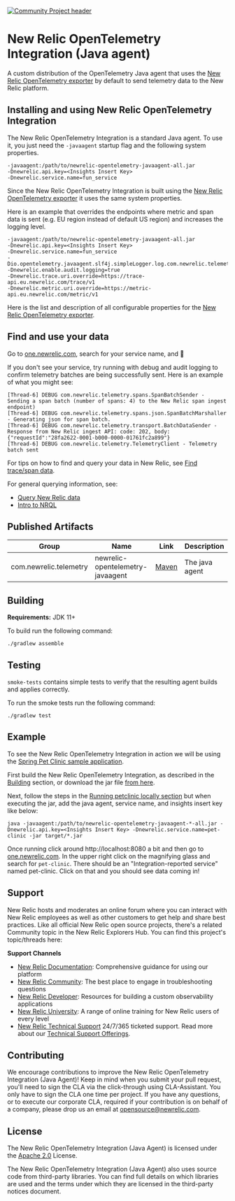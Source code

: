 [![Community Project header](https://github.com/newrelic/opensource-website/raw/master/src/images/categories/Community_Project.png)](https://opensource.newrelic.com/oss-category/#community-project)

# New Relic OpenTelemetry Integration (Java agent)

A custom distribution of the OpenTelemetry Java agent that uses the [New Relic OpenTelemetry exporter](https://github.com/newrelic/opentelemetry-exporter-java) by default to send telemetry data to the New Relic platform.

## Installing and using New Relic OpenTelemetry Integration

The New Relic OpenTelemetry Integration is a standard Java agent. To use it, you just need the `-javaagent` startup flag and the following system properties. 

```
-javaagent:/path/to/newrelic-opentelemetry-javaagent-all.jar
-Dnewrelic.api.key=<Insights Insert Key>
-Dnewrelic.service.name=fun_service
```

Since the New Relic OpenTelemetry Integration is built using the [New Relic OpenTelemetry exporter](https://github.com/newrelic/opentelemetry-exporter-java)
it uses the same system properties.

Here is an example that overrides the endpoints where metric and span data is sent (e.g. EU region instead of default US region) and increases the logging level.

```
-javaagent:/path/to/newrelic-opentelemetry-javaagent-all.jar
-Dnewrelic.api.key=<Insights Insert Key>
-Dnewrelic.service.name=fun_service
-Dio.opentelemetry.javaagent.slf4j.simpleLogger.log.com.newrelic.telemetry=debug
-Dnewrelic.enable.audit.logging=true
-Dnewrelic.trace.uri.override=https://trace-api.eu.newrelic.com/trace/v1
-Dnewrelic.metric.uri.override=https://metric-api.eu.newrelic.com/metric/v1
```

Here is the list and description of all configurable properties for the [New Relic OpenTelemetry exporter](https://github.com/newrelic/opentelemetry-exporter-java#configuration-system-properties).

## Find and use your data

Go to [one.newrelic.com](https://one.newrelic.com), search for your service name, and :star2: 

If you don't see your service, try running with debug and audit logging to confirm telemetry batches are being successfully sent. Here is an example of what you might see: 

```
[Thread-6] DEBUG com.newrelic.telemetry.spans.SpanBatchSender - Sending a span batch (number of spans: 4) to the New Relic span ingest endpoint)
[Thread-6] DEBUG com.newrelic.telemetry.spans.json.SpanBatchMarshaller - Generating json for span batch.
[Thread-6] DEBUG com.newrelic.telemetry.transport.BatchDataSender - Response from New Relic ingest API: code: 202, body: {"requestId":"28fa2622-0001-b000-0000-01761fc2a899"}
[Thread-6] DEBUG com.newrelic.telemetry.TelemetryClient - Telemetry batch sent
```

For tips on how to find and query your data in New Relic, see 
[Find trace/span data](https://docs.newrelic.com/docs/understand-dependencies/distributed-tracing/trace-api/introduction-trace-api#view-data). 

For general querying information, see:
- [Query New Relic data](https://docs.newrelic.com/docs/using-new-relic/data/understand-data/query-new-relic-data)
- [Intro to NRQL](https://docs.newrelic.com/docs/query-data/nrql-new-relic-query-language/getting-started/introduction-nrql)

## Published Artifacts
|Group                 |Name                                 |Link                                                                                                   |Description     |
|----------------------|-------------------------------------|-------------------------------------------------------------------------------------------------------|----------------|
|com.newrelic.telemetry|newrelic-opentelemetry-javaagent     |[Maven](https://search.maven.org/artifact/com.newrelic.telemetry/newrelic-opentelemetry-javaagent)     | The java agent |


## Building

**Requirements:** JDK 11+

To build run the following command:

`./gradlew assemble`

## Testing

`smoke-tests` contains simple tests to verify that the resulting agent builds and applies correctly.

To run the smoke tests run the following command:

`./gradlew test`

## Example

To see the New Relic OpenTelemetry Integration in action we will be using the [Spring Pet Clinic sample application](https://github.com/newrelic-forks/spring-petclinic).

First build the New Relic OpenTelemetry Integration, as described in the [Building](#Building) section,
or download the jar file [from here](https://search.maven.org/remotecontent?filepath=com/newrelic/telemetry/newrelic-opentelemetry-javaagent/).

Next, follow the steps in the [Running petclinic locally section](https://github.com/newrelic-forks/spring-petclinic#running-petclinic-locally)
but when executing the jar, add the java agent, service name, and insights insert key like below:
```
java -javaagent:/path/to/newrelic-opentelemetry-javaagent-*-all.jar -Dnewrelic.api.key=<Insights Insert Key> -Dnewrelic.service.name=pet-clinic -jar target/*.jar
```

Once running click around http://localhost:8080 a bit and then go to [one.newrelic.com](https://one.newrelic.com). In the upper right click on the magnifying glass
and search for `pet-clinic`. There should be an "Integration-reported service" named pet-clinic.
Click on that and you should see data coming in!

## Support

New Relic hosts and moderates an online forum where you can interact with New Relic employees as well as other customers to get help and share best practices. 
Like all official New Relic open source projects, there's a related Community topic in the New Relic Explorers Hub. You can find this project's topic/threads here:

**Support Channels**

* [New Relic Documentation](https://docs.newrelic.com/docs/integrations/open-source-telemetry-integrations/open-source-telemetry-integration-list/new-relics-opentelemetry-integration): Comprehensive guidance for using our platform
* [New Relic Community](https://discuss.newrelic.com/tags/javaagent): The best place to engage in troubleshooting questions
* [New Relic Developer](https://developer.newrelic.com/): Resources for building a custom observability applications
* [New Relic University](https://learn.newrelic.com/): A range of online training for New Relic users of every level
* [New Relic Technical Support](https://support.newrelic.com/) 24/7/365 ticketed support. Read more about our [Technical Support Offerings](https://docs.newrelic.com/docs/licenses/license-information/general-usage-licenses/support-plan). 

## Contributing

We encourage contributions to improve the New Relic OpenTelemetry Integration (Java Agent)! Keep in mind when you submit your pull request, you'll need to sign the CLA via the click-through using CLA-Assistant. You only have to sign the CLA one time per project.
If you have any questions, or to execute our corporate CLA, required if your contribution is on behalf of a company,  please drop us an email at opensource@newrelic.com.

## License

The New Relic OpenTelemetry Integration (Java Agent) is licensed under the [Apache 2.0](http://apache.org/licenses/LICENSE-2.0.txt) License.

The New Relic OpenTelemetry Integration (Java Agent) also uses source code from third-party libraries. You can find full details on which libraries are used and the terms under which they are licensed in the third-party notices document.
